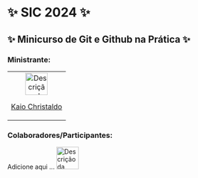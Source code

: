 


# ✨ SIC 2024 ✨ 

## ✨ Minicurso de Git e Github na Prática ✨ 

### Ministrante:

<table>
  <tr>
    <td align="center">
      <a href="https://github.com/kkaiochristaldo">
        <img src="https://avatars.githubusercontent.com/u/49682105?v=4" alt="Descrição da foto" width="50" height="50">
        <p>Kaio Christaldo</p>
      </a>
    </td>
  </tr>
</table>

### Colaboradores/Participantes:

<table>
  <tr>
    Adicione aqui ...
      <img src="https://avatars.githubusercontent.com/u/183607909?s=48&v=4" alt="Descrição da foto" width="50" width="50" height="50">
    
  </tr>
</table>
